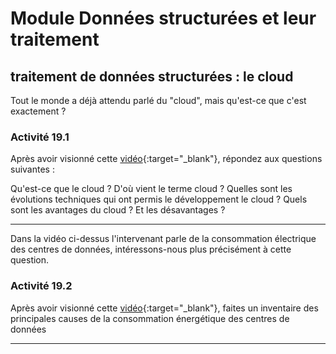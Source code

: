 # Module Données structurées et leur traitement
## traitement de données structurées : le cloud

Tout le monde a déjà attendu parlé du "cloud", mais qu'est-ce que c'est exactement ?

### Activité 19.1

Après avoir visionné cette [vidéo](https://www.youtube.com/watch?v=5YawCCUxa_E){:target="_blank"}, répondez aux questions suivantes :

Qu'est-ce que le cloud ?
D'où vient le terme cloud ?
Quelles sont les évolutions techniques qui ont permis le développement le cloud ?
Quels sont les avantages du cloud ? Et les désavantages ?
***

Dans la vidéo ci-dessus l'intervenant parle de la consommation électrique des centres de données, intéressons-nous plus précisément à cette question.

### Activité 19.2

Après avoir visionné cette [vidéo](https://www.youtube.com/watch?v=iiHxCX76bYU){:target="_blank"}, faites un inventaire des principales causes de la consommation énergétique des centres de données
***


